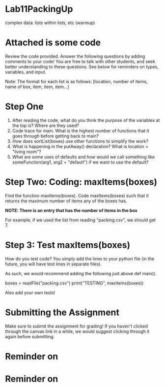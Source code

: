 # Lab11PackingUp
complex data: lists within lists, etc (warmup)

# Attached is some code
Review the code provided. Answer the following questions by adding comments to your code! You are free to talk with other students, and seek better understanding to these questions. See below for reminders on types, variables, and input.

Note: The format for each list is as follows: \[location, number of items, name of box, item, item, item...]

# Step One
1. After reading the code, what do you think the purpose of the variables at the top is? Where are they used?
2. Code trace for main. What is the highest number of functions that it goes through before getting back to main?
3. How does sortList(boxes) use other functions to simplify the work?
4. What is happening in the putAway() declaration? What is location = "living room"?
5. What are some uses of defaults and how would we call something like someFunction(arg1, arg2 = "default") if we want to use the default?

# Step Two: Coding: maxItems(boxes)
Find the function maxItems(boxes). Code maxItems(boxes) such that it returns the maximum number of items any of the boxes has.

**NOTE: There is an entry that has the number of items in the box**

For example, if we used the list from reading "packing.csv", we should get 7.

# Step 3: Test maxItems(boxes)
How do you test code? You simply add the lines to your python file (in the future, you will have test lines in separate files).

As such, we would recommend adding the following just above def main().

boxes = readFile("packing.csv")
print("TESTING", maxItems(boxes)) 

Also add your own tests!

# Submitting the Assignment
Make sure to submit the assignment for grading! If you haven't clicked through the canvas link in a while, we would suggest clicking through it again before submitting.

# Reminder on 

# Reminder on 
